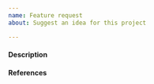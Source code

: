 ```yaml
---
name: Feature request
about: Suggest an idea for this project

---
```


#### Description

#### References
